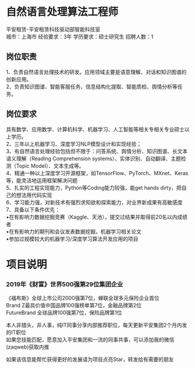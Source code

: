 # 自然语言处理算法工程师
平安租赁-平安租赁科技驱动部智能科技室  
城市：上海市 经验要求：3年 学历要求：硕士研究生  招聘人数：1

## 岗位职责
1、负责自然语言处理技术的研发。应用领域主要是语意理解、对话和知识图谱的创新应用。   
2、负责知识图谱、智能客服任务、信息结构化提取、智能质检、舆情分析等任务。

## 岗位要求
具有数学、应用数学、计算机科学、机器学习、人工智能等相关专相关专业硕士以上学历。   
2、三年以上机器学习、深度学习NLP模型设计和实现经验；   
3、有自然语言处理经验包括但不限于：问答系统、舆情分析、知识图谱、长文本语义理解（Reading Comprehension systems）、实体识别、自动翻译、主题检测（Topic Model）、文本生成等。   
4、精通一种以上深度学习开源框架，如TensorFlow、PyTorch、MXnet、Keras等，能灵活地运用框架解决问题   
5、扎实的工程实现能力，Python等Coding能力较强，能get hands dirty，把自己的想法用代码实现   
6、学习能力强，对新技术有强烈求知欲和探索能力，对业界新成果有高敏感度   
7、具备以下条件优先：   
•在有影响力数据挖掘竞赛（Kaggle、天池），提交过结果并取得前20名以内成绩者   
•在有影响力的期刊和会议发表数据挖掘，机器学习相关论文   
•参加过规模较大的机器学习/深度学习算法开发应用的项目

# 项目说明

### 2019年《财富》世界500强第29位集团企业
《福布斯》全球上市公司2000强第7位，蝉联全球多元保险企业首位  
Brand Z最具价值中国品牌100强榜单第7位，金融品牌第2位  
FutureBrand 全球品牌100强第7位，保险品牌第1位

本人非猎头，非人事，纯IT同事分享内部推荐职位，每天更新平安集团2个月内发的IT职位  
如果您技能匹配，愿意加入平安集团和一流的同事共事，可以添加我的微信(zaqweb)获取内推 

如果该信息能帮忙获得更好的发展请为项目点亮Star，转发给有需要的朋友




